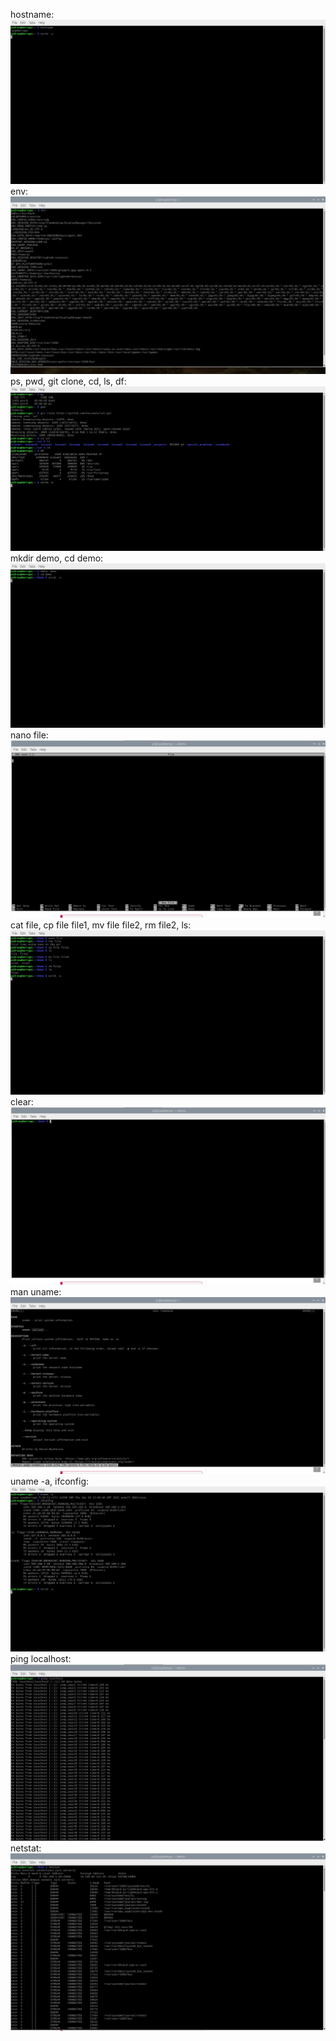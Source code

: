 hostname:
![](imageuploads/2022-02-19-184326_1600x836_scrot.png)
env:
![](imageuploads/2022-02-19-184931_1600x900_scrot.png)
ps, pwd, git clone, cd, ls, df:
![](imageuploads/2022-02-19-185223_1600x836_scrot.png)
mkdir demo, cd demo:
![](imageuploads/2022-02-19-190443_1600x836_scrot.png)
nano file:
![](imageuploads/2022-02-19-190653_1600x900_scrot.png)
cat file, cp file file1, mv file file2, rm file2, ls:
![](imageuploads/2022-02-19-191653_1600x836_scrot.png)
clear:
![](imageuploads/2022-02-19-191728_1600x900_scrot.png)
man uname:
![](imageuploads/2022-02-19-191833_1600x900_scrot.png)
uname -a, ifconfig:
![](imageuploads/2022-02-19-191919_1600x836_scrot.png)
ping localhost:
![](imageuploads/2022-02-19-192208_1600x900_scrot.png)
netstat:
![](imageuploads/2022-02-19-192241_1600x900_scrot.png)
